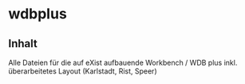 # wdbplus

## Inhalt
Alle Dateien für die auf eXist aufbauende Workbench / WDB plus inkl. überarbeitetes Layout (Karlstadt, Rist, Speer)
